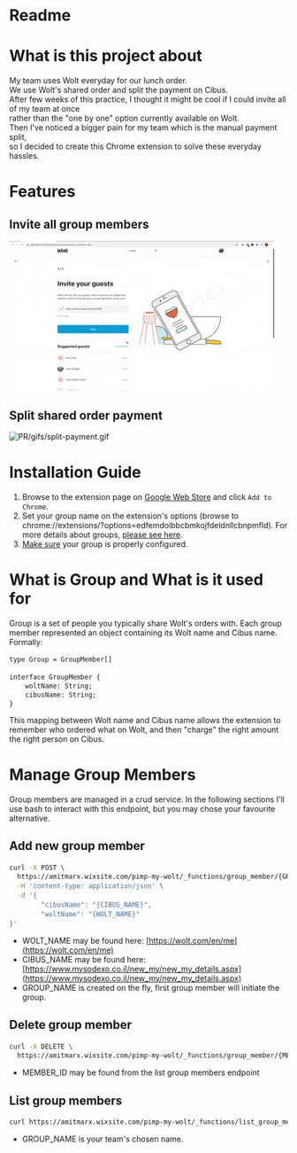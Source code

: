 # Readme

# What is this project about

My team uses Wolt everyday for our lunch order.  
We use Wolt's shared order and split the payment on Cibus.  
After few weeks of this practice, I thought it might be cool if I could invite all of my team at once   
rather than the "one by one" option currently available on Wolt.  
Then I've noticed a bigger pain for my team which is the manual payment split,  
so I decided to create this Chrome extension to solve these everyday hassles.

# Features

## Invite all group members

![PR/gifs/invite-all.gif](PR/gifs/invite-all.gif)

## Split shared order payment

![PR/gifs/split-payment.gif](PR/gifs/split-payment.gif)

# Installation Guide

1. Browse to the extension page on [Google Web Store](https://chrome.google.com/webstore/detail/pimp-my-wolt/edfemdoibbcbmkojfdeldnllcbnpmfld) and click `Add to Chrome`.
2. Set your group name on the extension's options (browse to chrome://extensions/?options=edfemdoibbcbmkojfdeldnllcbnpmfld).
For more details about groups, [please see here]().
3. [Make sure]() your group is properly configured. 

# What is Group and What is it used for

Group is a set of people you typically share Wolt's orders with.
Each group member represented an object containing its Wolt name and Cibus name.
Formally:

```tsx
type Group = GroupMember[]

interface GroupMember {
	woltName: String;
	cibusName: String;
}
```

This mapping between Wolt name and Cibus name allows the extension to remember who ordered what on Wolt, and then "charge" the right amount the right person on Cibus.  

# Manage Group Members

Group members are managed in a crud service.
In the following sections I'll use bash to interact with this endpoint, but you may chose your favourite alternative. 

## Add new group member

```bash
curl -X POST \
  https://amitmarx.wixsite.com/pimp-my-wolt/_functions/group_member/{GROUP_NAME} \
  -H 'content-type: application/json' \
  -d '{
        "cibusName": "{CIBUS_NAME}",
        "woltName": "{WOLT_NAME}"
}'
```

- WOLT_NAME may be found here: [https://wolt.com/en/me](https://wolt.com/en/me)
- CIBUS_NAME may be found here: [https://www.mysodexo.co.il/new_my/new_my_details.aspx](https://www.mysodexo.co.il/new_my/new_my_details.aspx)
- GROUP_NAME is created on the fly, first group member will initiate the group.

## Delete group member

```bash
curl -X DELETE \
  https://amitmarx.wixsite.com/pimp-my-wolt/_functions/group_member/{MEMBER_ID}
```

- MEMBER_ID may be found from the list group members endpoint

## List group members

```bash
curl https://amitmarx.wixsite.com/pimp-my-wolt/_functions/list_group_members/{GROUP_NAME}
```

- GROUP_NAME is your team's chosen name.